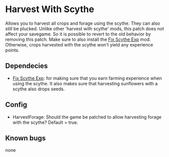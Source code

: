 # Harvest With Scythe
Allows you to harvest all crops and forage using the scythe. They can also still be plucked. Unlike other 'harvest with scythe' mods, this patch does not affect your savegame. So it is possible to revert to the old behavior by removing this patch. Make sure to also install the [Fix Scythe Exp](/FixScytheExp) mod. Otherwise, crops harvested with the scythe won't yield any experience points.

## Dependecies
* [Fix Scythe Exp](/FixScytheExp): for making sure that you earn farming experience when using the scythe. It also makes sure that harvesting sunflowers with a scythe also drops seeds.

## Config
* HarvestForage: Should the game be patched to allow harvesting forage with the scythe? Default = true.

## Known bugs
none
